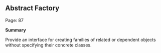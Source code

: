## Abstract Factory

Page: 87

**Summary**

Provide an interface for creating families of related or dependent objects without specifying their concrete classes.
